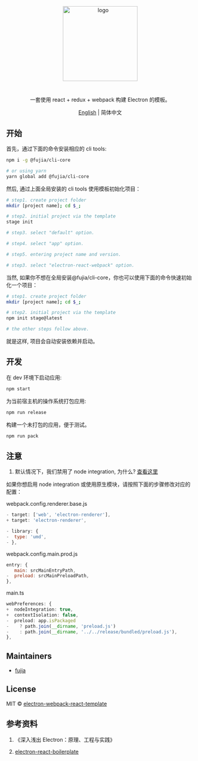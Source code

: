 <div align="center">
  <a href="https://github.com/fujia-cli/electron-webpack-react-template" target="_blank">
    <img alt="logo" width="200" src="./resource/unrelease/png/256x256.png"/>
  </a>
</div>

<div align="center">
  <h1></h1>
</div>

<div align="center">

一套使用 react + redux + webpack 构建 Electron 的模板。

</div>

<div align="center">

[English](./README.md) | 简体中文

</div>

## 开始

首先，通过下面的命令安装相应的 cli tools:

```sh
npm i -g @fujia/cli-core

# or using yarn
yarn global add @fujia/cli-core
```

然后, 通过上面全局安装的 cli tools 使用模板初始化项目：

```sh
# step1. create project folder
mkdir [project name]; cd $_;

# step2. initial project via the template
stage init

# step3. select "default" option.

# step4. select "app" option.

# step5. entering project name and version.

# step3. select "electron-react-webpack" option.
```

当然, 如果你不想在全局安装@fujia/cli-core，你也可以使用下面的命令快速初始化一个项目：

```sh
# step1. create project folder
mkdir [project name]; cd $_;

# step2. initial project via the template
npm init stage@latest

# the other steps follow above.
```

就是这样, 项目会自动安装依赖并启动。

## 开发

在 dev 环境下启动应用:

```sh
npm start
```

为当前宿主机的操作系统打包应用:

```sh
npm run release
```

构建一个未打包的应用，便于测试。

```sh
npm run pack
```

## 注意

1. 默认情况下，我们禁用了 node integration, 为什么? [查看这里](https://www.electronjs.org/docs/latest/tutorial/security#2-do-not-enable-nodejs-integration-for-remote-content)

如果你想启用 node integration 或使用原生模块，请按照下面的步骤修改对应的配置：

webpack.config.renderer.base.js

```js
- target: ['web', 'electron-renderer'],
+ target: 'electron-renderer',

- library: {
-  type: 'umd',
- },
```

webpack.config.main.prod.js

```js
entry: {
   main: srcMainEntryPath,
-  preload: srcMainPreloadPath,
},
```

main.ts

```ts
webPreferences: {
+  nodeIntegration: true,
+  contextIsolation: false,
-  preload: app.isPackaged
-    ? path.join(__dirname, 'preload.js')
-    : path.join(__dirname, '../../release/bundled/preload.js'),
},
```

## Maintainers

- [fujia](https://github.com/fushenguang)

## License

MIT © [electron-webpack-react-template](https://github.com/fujia-cli/electron-webpack-react-template)

## 参考资料

1. 《深入浅出 Electron：原理、工程与实践》

2. [electron-react-boilerplate](https://electron-react-boilerplate.js.org/docs/installation/)
